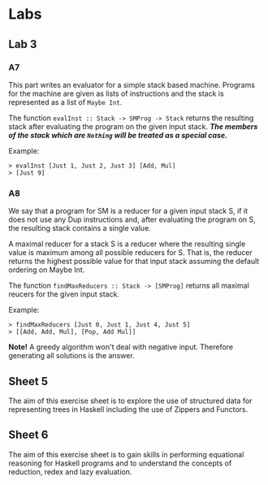 # Labs

## Lab 3

### A7

This part writes an evaluator for a simple stack based machine. Programs for the machine are given as lists of instructions and the stack is represented as a list of ```Maybe Int```.

The function ```evalInst :: Stack -> SMProg -> Stack``` returns the resulting stack after evaluating the program on the given input stack.
***The members of the stack which are ```Nothing``` will be treated as a special case.***

Example: 
```
> evalInst [Just 1, Just 2, Just 3] [Add, Mul]
> [Just 9]
```
### A8

We say that a program for SM is a reducer for a given input stack S, if it does not use any Dup instructions and, after evaluating the program on S, the resulting stack contains a single value.

A maximal reducer for a stack S is a reducer where the resulting single value is maximum among all possible reducers for S. That is, the reducer returns the highest possible value for that input stack assuming the default ordering on Maybe Int.

The function ```findMaxReducers :: Stack -> [SMProg]``` returns all maximal reucers for the given input stack. 

Example:
```
> findMaxReducers [Just 0, Just 1, Just 4, Just 5]
> [[Add, Add, Mul], [Pop, Add Mul]]
```
**Note!** A greedy algorithm won't deal with negative input. Therefore generating all solutions is the answer.

## Sheet 5

The aim of this exercise sheet is to explore the use of structured data for representing trees in Haskell including the use of Zippers and Functors. 

## Sheet 6

The aim of this exercise sheet is to gain skills in performing equational reasoning for Haskell programs and to understand the concepts of reduction, redex and lazy evaluation.